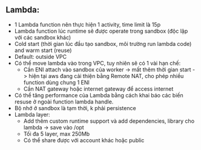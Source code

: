 
## Lambda:
 - 1 Lambda function nên thực hiện 1 activity, time limit là 15p
 - Lambda function lúc runtime sẽ được operate trong sandbox (độc lập với các sandbox khác)
 - Cold start (thời gian lúc đầu tạo sandbox, môi trường run lambda code) and warm start (reuse)
 - Default: outside VPC
 - Có thể move lambda vào trong VPC, tuy nhiên sẽ có 1 vài hạn chế:
    + Cần ENI attach vào sandbox của worker -> mất thêm thời gian start -> hiện tại aws đang cải thiện bằng Remote NAT, cho phép nhiều function dùng chung 1 ENI
    + Cần NAT gateway hoặc internet gateway để access internet
 - Có thể tăng performance của Lambda bằng cách khai báo các biến resuse ở ngoài function lambda handle.
 - Bộ nhớ ở sandbox là tạm thời, k phải persistence
 - Lambda layer:
     + Add thêm custom runtime support và add dependencies, library cho lambda -> save vào /opt
     + Tối đa 5 layer, max 250Mb
     + Có thể share được với account khác hoặc public
